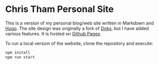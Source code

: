 # Chris Tham Personal Site

This is a version of my personal blog/web site written in Markdown and [Hugo](https://gohugo.io). The site design was originally a fork of [Doks](https://getdoks.org), but I have added various features. It is hosted on [Github Pages](https://pages.github.com).

To run a local version of the website, clone the repository and execute:

```bash
npm install
npm run start
```
